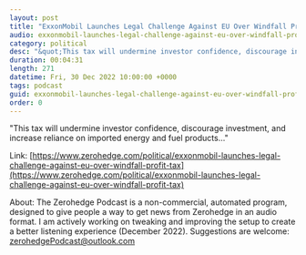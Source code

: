 ```yaml
---
layout: post
title: "ExxonMobil Launches Legal Challenge Against EU Over Windfall Profit Tax"
audio: exxonmobil-launches-legal-challenge-against-eu-over-windfall-profit-tax-0
category: political
desc: "&quot;This tax will undermine investor confidence, discourage investment, and increase reliance on imported energy and fuel products...&quot; "
duration: 00:04:31
length: 271
datetime: Fri, 30 Dec 2022 10:00:00 +0000
tags: podcast
guid: exxonmobil-launches-legal-challenge-against-eu-over-windfall-profit-tax-0
order: 0
---
```

&quot;This tax will undermine investor confidence, discourage investment, and increase reliance on imported energy and fuel products...&quot; 

Link: [https://www.zerohedge.com/political/exxonmobil-launches-legal-challenge-against-eu-over-windfall-profit-tax](https://www.zerohedge.com/political/exxonmobil-launches-legal-challenge-against-eu-over-windfall-profit-tax)

About: The Zerohedge Podcast is a non-commercial, automated program, designed to give people a way to get news from Zerohedge in an audio format.  I am actively working on tweaking and improving the setup to create a better listening experience (December 2022).  Suggestions are welcome: [zerohedgePodcast@outlook.com](mailto:zerohedgePodcast@outlook.com)
